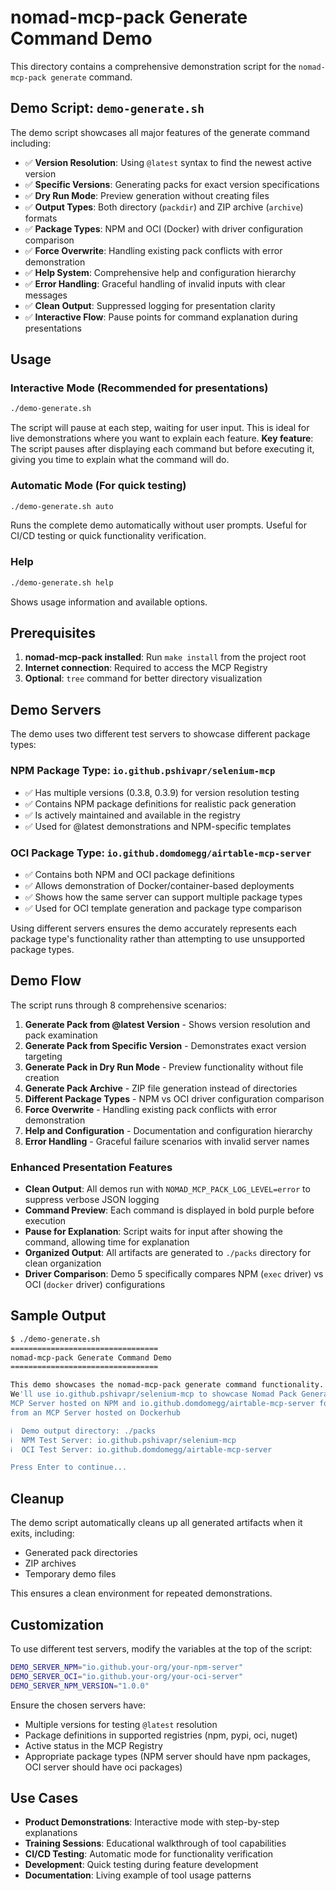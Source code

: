 # nomad-mcp-pack Generate Command Demo

This directory contains a comprehensive demonstration script for the `nomad-mcp-pack generate` command.

## Demo Script: `demo-generate.sh`

The demo script showcases all major features of the generate command including:

- ✅ **Version Resolution**: Using `@latest` syntax to find the newest active version
- ✅ **Specific Versions**: Generating packs for exact version specifications  
- ✅ **Dry Run Mode**: Preview generation without creating files
- ✅ **Output Types**: Both directory (`packdir`) and ZIP archive (`archive`) formats
- ✅ **Package Types**: NPM and OCI (Docker) with driver configuration comparison
- ✅ **Force Overwrite**: Handling existing pack conflicts with error demonstration
- ✅ **Help System**: Comprehensive help and configuration hierarchy
- ✅ **Error Handling**: Graceful handling of invalid inputs with clear messages
- ✅ **Clean Output**: Suppressed logging for presentation clarity
- ✅ **Interactive Flow**: Pause points for command explanation during presentations

## Usage

### Interactive Mode (Recommended for presentations)

```bash
./demo-generate.sh
```

The script will pause at each step, waiting for user input. This is ideal for live demonstrations where you want to explain each feature. **Key feature**: The script pauses after displaying each command but before executing it, giving you time to explain what the command will do.

### Automatic Mode (For quick testing)

```bash
./demo-generate.sh auto
```

Runs the complete demo automatically without user prompts. Useful for CI/CD testing or quick functionality verification.

### Help

```bash
./demo-generate.sh help
```

Shows usage information and available options.

## Prerequisites

1. **nomad-mcp-pack installed**: Run `make install` from the project root
2. **Internet connection**: Required to access the MCP Registry
3. **Optional**: `tree` command for better directory visualization

## Demo Servers

The demo uses two different test servers to showcase different package types:

### NPM Package Type: `io.github.pshivapr/selenium-mcp`
- ✅ Has multiple versions (0.3.8, 0.3.9) for version resolution testing
- ✅ Contains NPM package definitions for realistic pack generation
- ✅ Is actively maintained and available in the registry
- ✅ Used for @latest demonstrations and NPM-specific templates

### OCI Package Type: `io.github.domdomegg/airtable-mcp-server`
- ✅ Contains both NPM and OCI package definitions
- ✅ Allows demonstration of Docker/container-based deployments
- ✅ Shows how the same server can support multiple package types
- ✅ Used for OCI template generation and package type comparison

Using different servers ensures the demo accurately represents each package type's functionality rather than attempting to use unsupported package types.

## Demo Flow

The script runs through 8 comprehensive scenarios:

1. **Generate Pack from @latest Version** - Shows version resolution and pack examination
2. **Generate Pack from Specific Version** - Demonstrates exact version targeting
3. **Generate Pack in Dry Run Mode** - Preview functionality without file creation
4. **Generate Pack Archive** - ZIP file generation instead of directories
5. **Different Package Types** - NPM vs OCI driver configuration comparison
6. **Force Overwrite** - Handling existing pack conflicts with error demonstration
7. **Help and Configuration** - Documentation and configuration hierarchy
8. **Error Handling** - Graceful failure scenarios with invalid server names

### Enhanced Presentation Features

- **Clean Output**: All demos run with `NOMAD_MCP_PACK_LOG_LEVEL=error` to suppress verbose JSON logging
- **Command Preview**: Each command is displayed in bold purple before execution
- **Pause for Explanation**: Script waits for input after showing the command, allowing time for explanation
- **Organized Output**: All artifacts are generated to `./packs` directory for clean organization
- **Driver Comparison**: Demo 5 specifically compares NPM (`exec` driver) vs OCI (`docker` driver) configurations

## Sample Output

```bash
$ ./demo-generate.sh
=================================
nomad-mcp-pack Generate Command Demo
=================================

This demo showcases the nomad-mcp-pack generate command functionality.
We'll use io.github.pshivapr/selenium-mcp to showcase Nomad Pack Generation from an
MCP Server hosted on NPM and io.github.domdomegg/airtable-mcp-server for to showcase Nomad Pack Generation
from an MCP Server hosted on Dockerhub

ℹ  Demo output directory: ./packs
ℹ  NPM Test Server: io.github.pshivapr/selenium-mcp
ℹ  OCI Test Server: io.github.domdomegg/airtable-mcp-server

Press Enter to continue...
```

## Cleanup

The demo script automatically cleans up all generated artifacts when it exits, including:

- Generated pack directories
- ZIP archives
- Temporary demo files

This ensures a clean environment for repeated demonstrations.

## Customization

To use different test servers, modify the variables at the top of the script:

```bash
DEMO_SERVER_NPM="io.github.your-org/your-npm-server"
DEMO_SERVER_OCI="io.github.your-org/your-oci-server"
DEMO_SERVER_NPM_VERSION="1.0.0"
```

Ensure the chosen servers have:
- Multiple versions for testing `@latest` resolution
- Package definitions in supported registries (npm, pypi, oci, nuget)
- Active status in the MCP Registry
- Appropriate package types (NPM server should have npm packages, OCI server should have oci packages)

## Use Cases

- **Product Demonstrations**: Interactive mode with step-by-step explanations
- **Training Sessions**: Educational walkthrough of tool capabilities  
- **CI/CD Testing**: Automatic mode for functionality verification
- **Development**: Quick testing during feature development
- **Documentation**: Living example of tool usage patterns